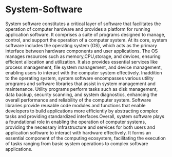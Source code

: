 # System-Software
<p align='left'>System software constitutes a critical layer of software that facilitates the operation of computer hardware and provides a platform for running application software. It comprises a suite of programs designed to manage, control, and support the operation of a computer system. At its core, system software includes the operating system (OS), which acts as the primary interface between hardware components and user applications. The OS manages resources such as memory,CPU,storage, and devices, ensuring efficient allocation and utilization. It also provides essential services like process management, file system management, and device management, enabling users to interact with the computer system effectively. Inaddition to the operating system, system software encompasses various utility programs and software libraries that assist in system management and maintenance. Utility programs perform tasks such as disk management, data backup, security scanning, and system diagnostics, enhancing the overall performance and reliability of the computer system. Software libraries provide reusable code modules and functions that enable developers to build applications more efficiently by abstracting complex tasks and providing standardized interfaces.Overall, system software plays a foundational role in enabling the operation of computer systems, providing the necessary infrastructure and services for both users and application software to interact with hardware effectively. It forms an essential component of the computing ecosystem, facilitating the execution of tasks ranging from basic system operations to complex software applications.</p>






